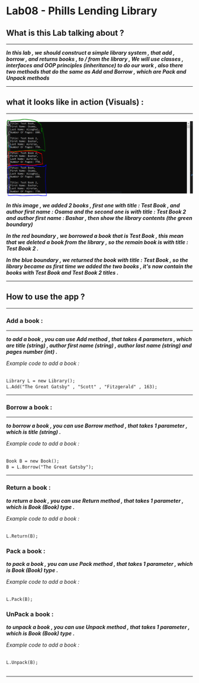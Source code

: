 # Lab08 - Phills Lending Library


## What is this Lab talking about ?


---


***In this lab , we should construct a simple library system , that add , borrow , and returns books , to / from the library , We will use classes , interfaces and OOP principles (inheritance) to do our work , also there two methods that do the same as Add and Borrow , which are Pack and Unpack methods***


---


## what it looks like in action (Visuals) :


---


![IMG](assets/Terminal-img.PNG)


***In this image , we **added** 2 books , first one with **title : Test Book** , and author **first name : Osama** and the second one is with **title : Test Book 2** and author **first name : Bashar** , then show the library contents (the green boundary)***


***In the red boundary , we **borrowed** a book that is **Test Book** , this mean that we **deleted** a book from the library , so the remain book is with title : **Test Book 2** .***


***In the blue boundary , we **returned** the book with title : **Test Book** , so the library became as first time we added the two books , it's now contain the books with **Test Book** and **Test Book 2** titles .***


---


## How to use the app ?


---


### Add a book :

---


***to add a book , you can use **Add** method , that takes 4 parameters , which are **title** (string) , **author first name** (string) , **author last name** (string) and **pages number** (int) .***


*Example code to add a book :*


```

Library L = new Library();
L.Add("The Great Gatsby" , "Scott" , "Fitzgerald" , 163);

```

---

### Borrow a book :

---


***to borrow a book , you can use **Borrow** method , that takes 1 parameter , which is **title** (string) .***


*Example code to add a book :*


```

Book B = new Book();
B = L.Borrow("The Great Gatsby");

```

---


### Return a book :


***to return a book , you can use **Return** method , that takes 1 parameter , which is **Book** (Book) type .***


*Example code to add a book :*


```

L.Return(B);

```

### Pack a book :


***to pack a book , you can use **Pack** method , that takes 1 parameter , which is **Book** (Book) type .***


*Example code to add a book :*


```

L.Pack(B);

```


### UnPack a book :


***to unpack a book , you can use **Unpack** method , that takes 1 parameter , which is **Book** (Book) type .***


*Example code to add a book :*


```

L.Unpack(B);


```


---

